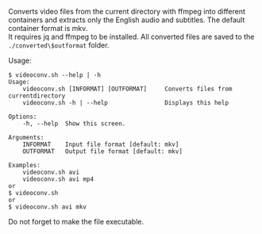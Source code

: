 Converts video files from the current directory with ffmpeg into different containers and extracts only the English audio and subtitles. The default container format is mkv.  
It requires jq and ffmpeg to be installed.
All converted files are saved to the `./converted\$outformat` folder.

Usage:

```
$ videoconv.sh --help | -h
Usage:
	videoconv.sh [INFORMAT] [OUTFORMAT]		Converts files from currentdirectory
	videoconv.sh -h | --help				Displays this help

Options:
	-h, --help	Show this screen.

Arguments:
	INFORMAT	Input file format [default: mkv]
	OUTFORMAT	Output file format [default: mkv]

Examples:
	videoconv.sh avi
	videoconv.sh avi mp4
or
$ videoconv.sh
or
$ videoconv.sh avi mkv
```

Do not forget to make the file executable.
